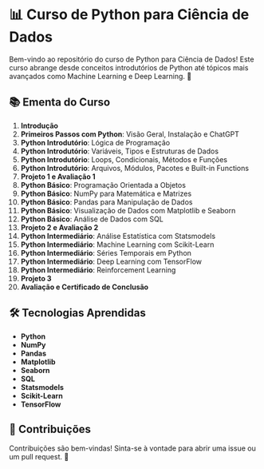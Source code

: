 # 📊 Curso de Python para Ciência de Dados

Bem-vindo ao repositório do curso de Python para Ciência de Dados! Este curso abrange desde conceitos introdutórios de Python até tópicos mais avançados como Machine Learning e Deep Learning. 🚀

## 📚 Ementa do Curso

1. **Introdução**
2. **Primeiros Passos com Python**: Visão Geral, Instalação e ChatGPT
3. **Python Introdutório**: Lógica de Programação
4. **Python Introdutório**: Variáveis, Tipos e Estruturas de Dados
5. **Python Introdutório**: Loops, Condicionais, Métodos e Funções
6. **Python Introdutório**: Arquivos, Módulos, Pacotes e Built-in Functions
7. **Projeto 1 e Avaliação 1**
8. **Python Básico**: Programação Orientada a Objetos
9. **Python Básico**: NumPy para Matemática e Matrizes
10. **Python Básico**: Pandas para Manipulação de Dados
11. **Python Básico**: Visualização de Dados com Matplotlib e Seaborn
12. **Python Básico**: Análise de Dados com SQL
13. **Projeto 2 e Avaliação 2**
14. **Python Intermediário**: Análise Estatística com Statsmodels
15. **Python Intermediário**: Machine Learning com Scikit-Learn
16. **Python Intermediário**: Séries Temporais em Python
17. **Python Intermediário**: Deep Learning com TensorFlow
18. **Python Intermediário**: Reinforcement Learning
19. **Projeto 3**
20. **Avaliação e Certificado de Conclusão**

## 🛠️ Tecnologias Aprendidas

- **Python**
- **NumPy**
- **Pandas**
- **Matplotlib**
- **Seaborn**
- **SQL**
- **Statsmodels**
- **Scikit-Learn**
- **TensorFlow**

## 🤝 Contribuições

Contribuições são bem-vindas! Sinta-se à vontade para abrir uma issue ou um pull request. 🙌